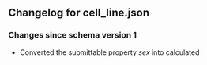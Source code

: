 ## Changelog for cell_line.json

### Changes since schema version 1

* Converted the submittable property *sex* into calculated
